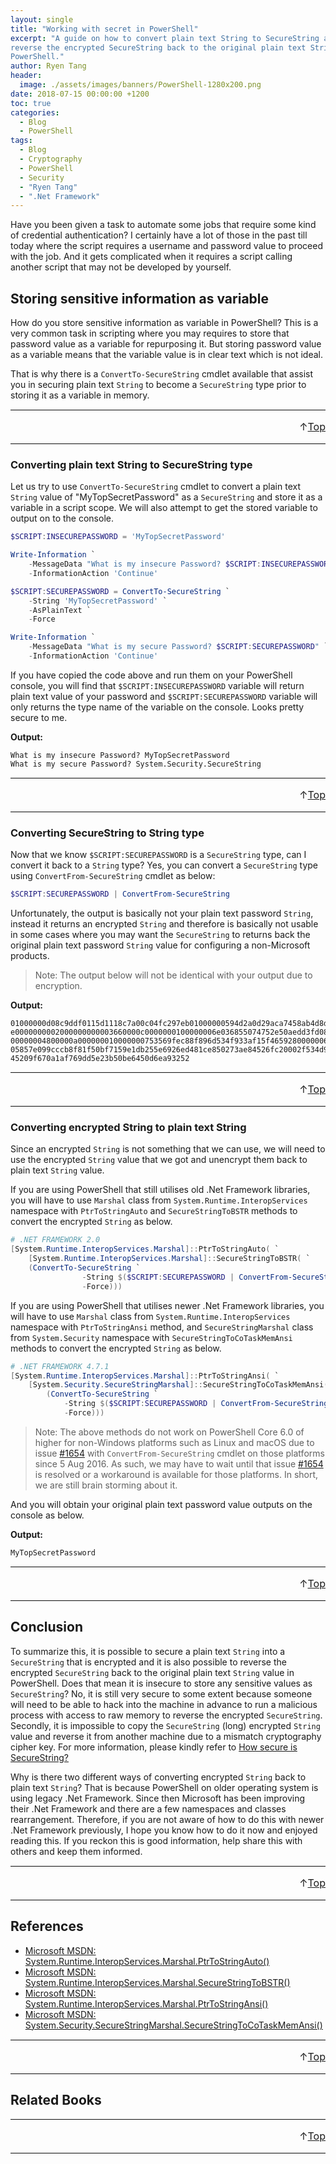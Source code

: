 ```yaml
---
layout: single
title: "Working with secret in PowerShell"
excerpt: "A guide on how to convert plain text String to SecureString and
reverse the encrypted SecureString back to the original plain text String in
PowerShell."
author: Ryen Tang
header:
  image: ./assets/images/banners/PowerShell-1280x200.png
date: 2018-07-15 00:00:00 +1200
toc: true
categories: 
  - Blog
  - PowerShell
tags:
  - Blog
  - Cryptography
  - PowerShell
  - Security
  - "Ryen Tang"
  - ".Net Framework"
---
```


Have you been given a task to automate some jobs that require some kind of
credential authentication? I certainly have a lot of those in the past till
today where the script requires a username and password value to proceed with
the job. And it gets complicated when it requires a script calling another
script that may not be developed by yourself.

## Storing sensitive information as variable 

How do you store sensitive information as variable in PowerShell? This is a
very common task in scripting where you may requires to store that password
value as a variable for repurposing it. But storing password value as a
variable means that the variable value is in clear text which is not ideal.

That is why there is a `ConvertTo-SecureString` cmdlet available that assist
you in securing plain text `String` to become a `SecureString` type prior to
storing it as a variable in memory.

<hr style='margin-top: 0.5em; margin-bottom: 0em; border-top: 1px solid #eaeaea'>
<p style='font-size: 16px; vertical-align: top; text-align: right;'>↑<a href='#top'>Top</a></p>

<!-- kiazhi.github.io - In-Article - Text & Image Advertisement -->
<ins class="adsbygoogle"
     style="display:block; text-align:center;"
     data-ad-layout="in-article"
     data-ad-format="fluid"
     data-ad-client="ca-pub-8419393181202253"
     data-ad-slot="9347590764"></ins>
<script>
     (adsbygoogle = window.adsbygoogle || []).push({});
</script>

<hr style='margin-top: 0.5em; margin-bottom: 0em; border-top: 1px solid #eaeaea'>

### Converting plain text String to SecureString type

Let us try to use `ConvertTo-SecureString` cmdlet to convert a plain text
`String` value of "MyTopSecretPassword" as a `SecureString` and store it as a
variable in a script scope. We will also attempt to get the stored variable to
output on to the console. 

```powershell
$SCRIPT:INSECUREPASSWORD = 'MyTopSecretPassword'

Write-Information `
    -MessageData "What is my insecure Password? $SCRIPT:INSECUREPASSWORD" `
    -InformationAction 'Continue'

$SCRIPT:SECUREPASSWORD = ConvertTo-SecureString `
    -String 'MyTopSecretPassword' `
    -AsPlainText `
    -Force

Write-Information `
    -MessageData "What is my secure Password? $SCRIPT:SECUREPASSWORD" `
    -InformationAction 'Continue'
```

If you have copied the code above and run them on your PowerShell console, you
will find that `$SCRIPT:INSECUREPASSWORD` variable will return plain text value
of your password and `$SCRIPT:SECUREPASSWORD` variable will only returns the
type name of the variable on the console. Looks pretty secure to me.

**Output:**
```text
What is my insecure Password? MyTopSecretPassword
What is my secure Password? System.Security.SecureString
```

<hr style='margin-top: 0.5em; margin-bottom: 0em; border-top: 1px solid #eaeaea'>
<p style='font-size: 16px; vertical-align: top; text-align: right;'>↑<a href='#top'>Top</a></p>

<!-- kiazhi.github.io - In-Article - Text & Image Advertisement -->
<ins class="adsbygoogle"
     style="display:block; text-align:center;"
     data-ad-layout="in-article"
     data-ad-format="fluid"
     data-ad-client="ca-pub-8419393181202253"
     data-ad-slot="9347590764"></ins>
<script>
     (adsbygoogle = window.adsbygoogle || []).push({});
</script>

<hr style='margin-top: 0.5em; margin-bottom: 0em; border-top: 1px solid #eaeaea'>

### Converting SecureString to String type

Now that we know `$SCRIPT:SECUREPASSWORD` is a `SecureString` type, can I
convert it back to a `String` type? Yes, you can convert a `SecureString` type
using `ConvertFrom-SecureString` cmdlet as below:

```powershell
$SCRIPT:SECUREPASSWORD | ConvertFrom-SecureString
```

Unfortunately, the output is basically not your plain text password `String`,
instead it returns an encrypted `String` and therefore is basically not usable
in some cases where you may want the `SecureString` to returns back the
original plain text password `String` value for configuring a non-Microsoft
products.

> Note: The output below will not be identical with your output due to
encryption.

**Output:**
```text
01000000d08c9ddf0115d1118c7a00c04fc297eb01000000594d2a0d29aca7458ab4d8da81a486b
e0000000002000000000003660000c0000000100000006e036855074752e50aedd3fd08707aa200
00000004800000a000000010000000753569fec88f896d534f933af15f4659280000006211ae529
05857e099cccb8f81f50bf7159e1db255e6926ed481ce850273ae84526fc20002f534d914000000
45209f670a1af769dd5e23b50be6450d6ea93252
```

<hr style='margin-top: 0.5em; margin-bottom: 0em; border-top: 1px solid #eaeaea'>
<p style='font-size: 16px; vertical-align: top; text-align: right;'>↑<a href='#top'>Top</a></p>

<!-- kiazhi.github.io - In-Article - Text & Image Advertisement -->
<ins class="adsbygoogle"
     style="display:block; text-align:center;"
     data-ad-layout="in-article"
     data-ad-format="fluid"
     data-ad-client="ca-pub-8419393181202253"
     data-ad-slot="9347590764"></ins>
<script>
     (adsbygoogle = window.adsbygoogle || []).push({});
</script>

<hr style='margin-top: 0.5em; margin-bottom: 0em; border-top: 1px solid #eaeaea'>

### Converting encrypted String to plain text String

Since an encrypted `String` is not something that we can use, we will need to
use the encrypted `String` value that we got and unencrypt them back to plain
text `String` value.

If you are using PowerShell that still utilises old .Net Framework
libraries, you will have to use `Marshal` class from
`System.Runtime.InteropServices` namespace with `PtrToStringAuto` and
`SecureStringToBSTR` methods to convert the encrypted `String` as below.

```powershell
# .NET FRAMEWORK 2.0
[System.Runtime.InteropServices.Marshal]::PtrToStringAuto( `
    [System.Runtime.InteropServices.Marshal]::SecureStringToBSTR( `
    (ConvertTo-SecureString `
                -String $($SCRIPT:SECUREPASSWORD | ConvertFrom-SecureString) `
                -Force)))
```

If you are using PowerShell that utilises newer .Net Framework
libraries, you will have to use `Marshal` class from
`System.Runtime.InteropServices` namespace with `PtrToStringAnsi` method, and
`SecureStringMarshal` class from `System.Security` namespace with
`SecureStringToCoTaskMemAnsi` methods to convert the encrypted `String` as
below.

```powershell
# .NET FRAMEWORK 4.7.1
[System.Runtime.InteropServices.Marshal]::PtrToStringAnsi( `
    [System.Security.SecureStringMarshal]::SecureStringToCoTaskMemAnsi( `
        (ConvertTo-SecureString `
            -String $($SCRIPT:SECUREPASSWORD | ConvertFrom-SecureString) `
            -Force)))
```

> Note: The above methods do not work on PowerShell Core 6.0 of higher for
non-Windows platforms such as Linux and macOS due to issue
[#1654](https://github.com/PowerShell/PowerShell/issues/1654) with
`ConvertFrom-SecureString` cmdlet on those platforms since 5 Aug 2016. As such,
we may have to wait until that issue
[#1654](https://github.com/PowerShell/PowerShell/issues/1654) is resolved
or a workaround is available for those platforms. In short, we are still brain
storming about it.

And you will obtain your original plain text password value outputs on the
console as below.

**Output:**

```text
MyTopSecretPassword
```

<hr style='margin-top: 0.5em; margin-bottom: 0em; border-top: 1px solid #eaeaea'>
<p style='font-size: 16px; vertical-align: top; text-align: right;'>↑<a href='#top'>Top</a></p>

<!-- kiazhi.github.io - In-Article - Text & Image Advertisement -->
<ins class="adsbygoogle"
     style="display:block; text-align:center;"
     data-ad-layout="in-article"
     data-ad-format="fluid"
     data-ad-client="ca-pub-8419393181202253"
     data-ad-slot="9347590764"></ins>
<script>
     (adsbygoogle = window.adsbygoogle || []).push({});
</script>

<hr style='margin-top: 0.5em; margin-bottom: 0em; border-top: 1px solid #eaeaea'>

## Conclusion

To summarize this, it is possible to secure a plain text `String` into a
`SecureString` that is encrypted and it is also possible to reverse the
encrypted `SecureString` back to the original plain text `String` value in
PowerShell. Does that mean it is insecure to store any sensitive values as
`SecureString`? No, it is still very secure to some extent because someone
will need to be able to hack into the machine in advance to run a
malicious process with access to raw memory to reverse the encrypted
`SecureString`. Secondly, it is impossible to copy the `SecureString` (long)
encrypted `String` value and reverse it from another machine due to a mismatch
cryptography cipher key. For more information, please kindly refer to [How secure is SecureString?](https://msdn.microsoft.com/en-us/library/system.security.securestring(v=vs.110).aspx#HowSecure)

Why is there two different ways of converting encrypted `String` back to plain
text `String`? That is because PowerShell on older operating system is
using legacy .Net Framework. Since then Microsoft has been improving their
.Net Framework and there are a few namespaces and classes rearrangement.
Therefore, if you are not aware of how to do this with newer .Net Framework
previously, I hope you know how to do it now and enjoyed reading this. If you
reckon this is good information, help share this with others and keep them
informed.

<hr style='margin-top: 0.5em; margin-bottom: 0em; border-top: 1px solid #eaeaea'>
<p style='font-size: 16px; vertical-align: top; text-align: right;'>↑<a href='#top'>Top</a></p>

<!-- kiazhi.github.io - In-Article - Text & Image Advertisement -->
<ins class="adsbygoogle"
     style="display:block; text-align:center;"
     data-ad-layout="in-article"
     data-ad-format="fluid"
     data-ad-client="ca-pub-8419393181202253"
     data-ad-slot="9347590764"></ins>
<script>
     (adsbygoogle = window.adsbygoogle || []).push({});
</script>

<hr style='margin-top: 0.5em; margin-bottom: 0em; border-top: 1px solid #eaeaea'>

## References

- [Microsoft MSDN: System.Runtime.InteropServices.Marshal.PtrToStringAuto()](https://msdn.microsoft.com/en-us/library/ewyktcaa%28v=vs.110%29.aspx)
- [Microsoft MSDN: System.Runtime.InteropServices.Marshal.SecureStringToBSTR()](https://msdn.microsoft.com/en-us/library/system.runtime.interopservices.marshal.securestringtobstr(v=vs.110).aspx)
- [Microsoft MSDN: System.Runtime.InteropServices.Marshal.PtrToStringAnsi()](https://msdn.microsoft.com/en-us/library/7b620dhe(v=vs.110).aspx)
- [Microsoft MSDN: System.Security.SecureStringMarshal.SecureStringToCoTaskMemAnsi()](https://msdn.microsoft.com/en-us/library/system.security.securestringmarshal.securestringtocotaskmemansi(v=vs.110).aspx)

<hr style='margin-top: 0.5em; margin-bottom: 0em; border-top: 1px solid #eaeaea'>
<p style='font-size: 16px; vertical-align: top; text-align: right;'>↑<a href='#top'>Top</a></p>

<!-- kiazhi.github.io - In-Article - Text & Image Advertisement -->
<ins class="adsbygoogle"
     style="display:block; text-align:center;"
     data-ad-layout="in-article"
     data-ad-format="fluid"
     data-ad-client="ca-pub-8419393181202253"
     data-ad-slot="9347590764"></ins>
<script>
     (adsbygoogle = window.adsbygoogle || []).push({});
</script>

<hr style='margin-top: 0.5em; margin-bottom: 0em; border-top: 1px solid #eaeaea'>

## Related Books

<div id="amzn-assoc-ad-a810e3df-f462-4f55-be29-a78a4507d7bf"></div><script async src="//z-na.amazon-adsystem.com/widgets/onejs?MarketPlace=US&adInstanceId=a810e3df-f462-4f55-be29-a78a4507d7bf"></script>

<hr style='margin-top: 0.5em; margin-bottom: 0em; border-top: 1px solid #eaeaea'>
<p style='font-size: 16px; vertical-align: top; text-align: right;'>↑<a href='#top'>Top</a></p>

<!-- kiazhi.github.io - In-Article - Text & Image Advertisement -->
<ins class="adsbygoogle"
     style="display:block; text-align:center;"
     data-ad-layout="in-article"
     data-ad-format="fluid"
     data-ad-client="ca-pub-8419393181202253"
     data-ad-slot="9347590764"></ins>
<script>
     (adsbygoogle = window.adsbygoogle || []).push({});
</script>

<hr style='margin-top: 0.5em; margin-bottom: 0em; border-top: 1px solid #eaeaea'>
